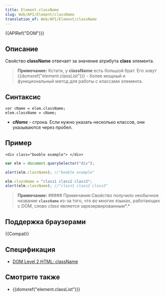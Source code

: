 ```yaml
---
title: Element.className
slug: Web/API/Element/className
translation_of: Web/API/Element/className
---
```


{{APIRef("DOM")}}

## Описание

Свойство **className** отвечает за значение атрибута **class** элемента.

> **Примечание:** Кстати, у **className** есть большой брат. Его зовут {{domxref("element.classList")}} - более мощный и функциональный метод для работы с классами элемента.

## Синтаксис

```
var cName = elem.className;
elem.className = cName;
```

- **_cName_** - строка. Если нужно указать несколько классов, они указываются через пробел.

## Пример

```
<div class="booble example"> </div>
```

```js
var elm = document.querySelector("div");

alert(elm.className); //"booble example"

elm.className = "class1 class2 class3";
alert(elm.className); //"class1 class2 class3"
```

> **Примечание:** ##### Примечание:Свойство получило необычное название **`className`** из-за того, что во многих языках, работающих с DOM, слово _class_ является зарезервированным*.*

## Поддержка браузерами

{{Compat}}

## Спецификация

- [DOM Level 2 HTML: className](http://www.w3.org/TR/DOM-Level-2-HTML/html.html#ID-95362176)

## Смотрите также

- {{domxref("element.classList")}}
